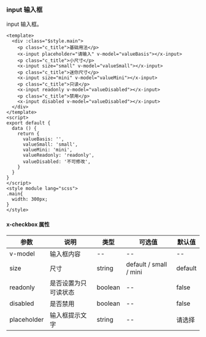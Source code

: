 ### input 输入框
input 输入框。

```vue
<template>
  <div :class="$style.main">
    <p class="c_title">基础用法</p>
    <x-input placeholder="请输入" v-model="valueBasis"></x-input>
    <p class="c_title">小尺寸</p>
    <x-input size="small" v-model="valueSmall"></x-input>
    <p class="c_title">迷你尺寸</p>
    <x-input size="mini" v-model="valueMini"></x-input>
    <p class="c_title">只读</p>
    <x-input readonly v-model="valueDisabled"></x-input>
    <p class="c_title">禁用</p>
    <x-input disabled v-model="valueDisabled"></x-input>
  </div>
</template>
<script>
export default {
  data () {
    return {
      valueBasis: '',
      valueSmall: 'small',
      valueMini: 'mini',
      valueReadonly: 'readonly',
      valueDisabled: '不可修改',
    }
  }
}
</script>
<style module lang="scss">
.main{
  width: 300px;
}
</style>
```
#### x-checkbox 属性
| 参数      | 说明    | 类型      | 可选值       | 默认值   |
|---------- |-------- |---------- |-------------  |-------- |
| v-model    | 输入框内容   |  --  |  --  |  --  |
| size     | 尺寸   | string  |   default / small / mini  |    default     |
| readonly     | 是否设置为只可读状态   | boolean  |   --  |    false     |
| disabled     | 是否禁用   | boolean  |   --  |    false     |
| placeholder  | 输入框提示文字   | string  |   --  |    请选择     |
